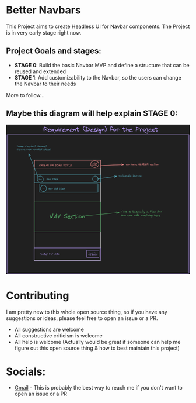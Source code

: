 # Better Navbars

This Project aims to create Headless UI for Navbar components.
The Project is in very early stage right now.

## Project Goals and stages:

- **STAGE 0**: Build the basic Navbar MVP and define a structure that can be reused and extended
- **STAGE 1**: Add customizability to the Navbar, so the users can change the Navbar to their needs

More to follow...

## Maybe this diagram will help explain **STAGE 0**:

![Initial Diagram for Project](./Readme%20Assets/Requirements%20Design%20Diagram.png "Initial Diagram for Project")

# Contributing

I am pretty new to this whole open source thing, so if you have any suggestions or ideas, please feel free to open an issue or a PR.

- All suggestions are welcome
- All constructive criticism is welcome
- All help is welcome (Actually would be great if someone can help me figure out this open source thing & how to best maintain this project)

# Socials:

- [Gmail](mailto:tanush.mohina@gmail.com) - This is probably the best way to reach me if you don't want to open an issue or a PR
